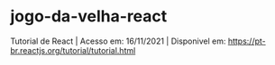# jogo-da-velha-react
Tutorial de React 
| Acesso em: 16/11/2021 | Disponivel em: https://pt-br.reactjs.org/tutorial/tutorial.html
